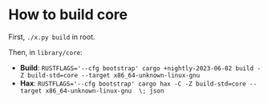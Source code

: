 # How to build core

First, `./x.py build` in root.

Then, in `library/core`:
 - **Build**: `RUSTFLAGS='--cfg bootstrap' cargo +nightly-2023-06-02 build -Z build-std=core --target x86_64-unknown-linux-gnu`
 - **Hax**: `RUSTFLAGS='--cfg bootstrap' cargo hax -C -Z build-std=core --target x86_64-unknown-linux-gnu  \; json`

